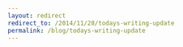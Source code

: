 ```yaml
---
layout: redirect
redirect_to: /2014/11/28/todays-writing-update
permalink: /blog/todays-writing-update
---
```


